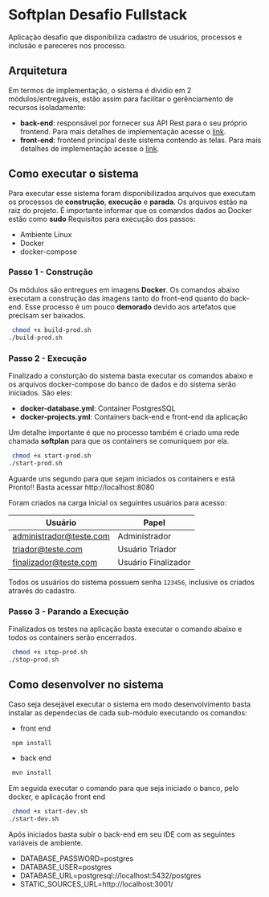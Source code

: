 # Softplan Desafio Fullstack

Aplicação desafio que disponibiliza cadastro de usuários, processos e inclusão e pareceres nos processo.

## Arquitetura

Em termos de implementação, o sistema é dividio em 2 módulos/entregáveis, estão assim para facilitar o gerênciamento de recursos isoladamente: 
 - __back-end__: responsável por fornecer sua API Rest para o seu próprio frontend. Para mais detalhes de implementação acesse o [link](back-end/README.MD).
 - __front-end__: frontend principal deste sistema contendo as telas. Para mais detalhes de implementação acesse o [link](front-end/README.md).
 
 
 ## Como executar o sistema
Para executar esse sistema foram disponibilizados arquivos que executam os processos de **construção**, **execução** e **parada**. Os arquivos estão na raiz do projeto.
É importante informar que os comandos dados ao Docker estão como **sudo** 
Requisitos para execução dos passos:

- Ambiente Linux
- Docker
- docker-compose  

### Passo 1 - Construção 
Os módulos são entregues em imagens **Docker**. Os comandos abaixo executam a construção das imagens tanto do front-end quanto do back-end. 
Esse processo é um pouco **demorado** devido aos artefatos que precisam ser baixados. 
 
```bash
 chmod +x build-prod.sh
./build-prod.sh
 ```

### Passo 2 - Execução 
Finalizado a consturção do sistema basta executar os comandos abaixo e os arquivos docker-compose do banco de dados e do sistema serão iniciados. São eles:

- __docker-database.yml__: Container PostgresSQL  
- __docker-projects.yml__: Containers back-end e front-end da aplicação

Um detalhe importante é que no processo também é criado uma rede chamada **softplan** para que os containers se comuniquem por ela.
 
```bash
 chmod +x start-prod.sh
./start-prod.sh
 ```

Aguarde uns segundo para que sejam iniciados os containers e está Pronto!! Basta acessar http://localhost:8080

Foram criados na carga inicial os seguintes usuários para acesso:

| __Usuário__ | __Papel__ |
| --------- | ------------- |
| administrador@teste.com | Administrador |
| triador@teste.com | Usuário Triador |
| finalizador@teste.com | Usuário Finalizador |

Todos os usuários do sistema possuem senha `123456`, inclusive os criados através do cadastro.


### Passo 3 - Parando a Execução
Finalizados os testes na aplicação basta executar o comando abaixo e todos os containers serão encerrados.

 ```bash
  chmod +x stop-prod.sh
 ./stop-prod.sh
  ```

 ## Como desenvolver no sistema
Caso seja desejável executar o sistema em modo desenvolvimento basta instalar as dependecias de cada sub-módulo executando os comandos:

- front end
 ```bash
  npm install
  ```

- back end
 ```bash
  mvn install
  ```

Em seguida executar o comando para que seja iniciado o banco, pelo docker, e aplicação front end

 ```bash
  chmod +x start-dev.sh
 ./start-dev.sh
  ```
 Após iniciados basta subir o back-end em seu IDE com as seguintes variáveis de ambiente.
 
- DATABASE_PASSWORD=postgres
- DATABASE_USER=postgres
- DATABASE_URL=postgresql://localhost:5432/postgres
- STATIC_SOURCES_URL=http://localhost:3001/
 
 
   